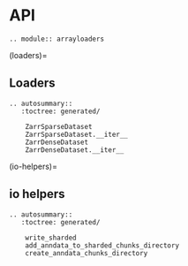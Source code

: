# API

```{eval-rst}
.. module:: arrayloaders
```

(loaders)=

## Loaders

```{eval-rst}
.. autosummary::
   :toctree: generated/

    ZarrSparseDataset
    ZarrSparseDataset.__iter__
    ZarrDenseDataset
    ZarrDenseDataset.__iter__
```

(io-helpers)=

## io helpers

```{eval-rst}
.. autosummary::
   :toctree: generated/

    write_sharded
    add_anndata_to_sharded_chunks_directory
    create_anndata_chunks_directory
```
